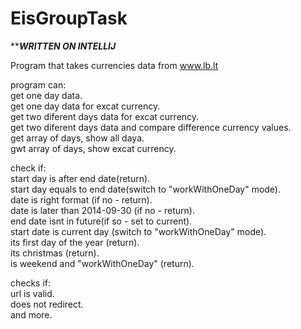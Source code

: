 # EisGroupTask

*********************WRITTEN ON INTELLIJ*******************

Program that takes currencies data from www.lb.lt<br/>

program can:<br/>
get one day data.<br/>
get one day data for excat currency.<br/>
get two diferent days data for excat currency.<br/>
get two diferent days data and compare  difference currency values.<br/>
get array of days, show all daya.<br/>
gwt array of days, show excat currency.<br/>


check if:<br/>
start day is after end date(return).<br/>
start day equals to end date(switch to "workWithOneDay" mode).<br/>
date is right format (if no - return).<br/>
date is later than 2014-09-30 (if no - return).<br/>
end date isnt in future(if so - set to current).<br/>
start date is current day (switch to "workWithOneDay" mode).<br/>
its first day of the year (return).<br/>
its christmas (return).<br/>
is weekend and "workWithOneDay" (return).<br/>

checks if:<br/>
url is valid.<br/>
does not redirect.<br/>
and more.<br/>
